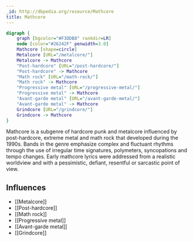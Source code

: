 ```yaml
---
_id: http://dbpedia.org/resource/Mathcore
title: Mathcore
---
```


```dot
digraph {
	graph [bgcolor="#F3DDB8" rankdir=LR]
	node [color="#26242F" penwidth=3.0]
	Mathcore [shape=circle]
	Metalcore [URL="/metalcore/"]
	Metalcore -> Mathcore
	"Post-hardcore" [URL="/post-hardcore/"]
	"Post-hardcore" -> Mathcore
	"Math rock" [URL="/math-rock/"]
	"Math rock" -> Mathcore
	"Progressive metal" [URL="/progressive-metal/"]
	"Progressive metal" -> Mathcore
	"Avant-garde metal" [URL="/avant-garde-metal/"]
	"Avant-garde metal" -> Mathcore
	Grindcore [URL="/grindcore/"]
	Grindcore -> Mathcore
}
```

Mathcore is a subgenre of hardcore punk and metalcore influenced by post-hardcore, extreme metal and math rock that developed during the 1990s. Bands in the genre emphasize complex and fluctuant rhythms through the use of irregular time signatures, polymeters, syncopations and tempo changes. Early mathcore lyrics were addressed from a realistic worldview and with a pessimistic, defiant, resentful or sarcastic point of view.

## Influences
- [[Metalcore]]
- [[Post-hardcore]]
- [[Math rock]]
- [[Progressive metal]]
- [[Avant-garde metal]]
- [[Grindcore]]
